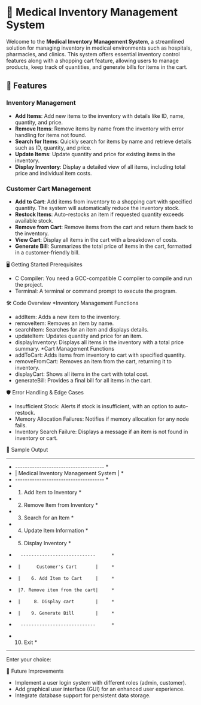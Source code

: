 # 🏥 Medical Inventory Management System

Welcome to the **Medical Inventory Management System**, a streamlined solution for managing inventory in medical environments such as hospitals, pharmacies, and clinics. This system offers essential inventory control features along with a shopping cart feature, allowing users to manage products, keep track of quantities, and generate bills for items in the cart.

## 🌟 Features

### Inventory Management
- **Add Items**: Add new items to the inventory with details like ID, name, quantity, and price.
- **Remove Items**: Remove items by name from the inventory with error handling for items not found.
- **Search for Items**: Quickly search for items by name and retrieve details such as ID, quantity, and price.
- **Update Items**: Update quantity and price for existing items in the inventory.
- **Display Inventory**: Display a detailed view of all items, including total price and individual item costs.

### Customer Cart Management
- **Add to Cart**: Add items from inventory to a shopping cart with specified quantity. The system will automatically reduce the inventory stock.
- **Restock Items**: Auto-restocks an item if requested quantity exceeds available stock.
- **Remove from Cart**: Remove items from the cart and return them back to the inventory.
- **View Cart**: Display all items in the cart with a breakdown of costs.
- **Generate Bill**: Summarizes the total price of items in the cart, formatted in a customer-friendly bill.

🖥️ Getting Started
Prerequisites
- C Compiler: You need a GCC-compatible C compiler to compile and run the project.
- Terminal: A terminal or command prompt to execute the program.

🛠 Code Overview
*Inventory Management Functions
 - addItem: Adds a new item to the inventory.
 - removeItem: Removes an item by name.
 - searchItem: Searches for an item and displays details.
 - updateItem: Updates quantity and price for an item.
 - displayInventory: Displays all items in the inventory with a total price summary.
*Cart Management Functions
 - addToCart: Adds items from inventory to cart with specified quantity.
 - removeFromCart: Removes an item from the cart, returning it to inventory.
 - displayCart: Shows all items in the cart with total cost.
 - generateBill: Provides a final bill for all items in the cart.
   
🛡️ Error Handling & Edge Cases
 - Insufficient Stock: Alerts if stock is insufficient, with an option to auto-restock.
 - Memory Allocation Failures: Notifies if memory allocation for any node fails.
 - Inventory Search Failure: Displays a message if an item is not found in inventory or cart.

📜 Sample Output

*******************************************
*  -------------------------------------  *
* | Medical Inventory Management System | *
*  -------------------------------------  *
*    1. Add Item to Inventory             *
*    2. Remove Item from Inventory        *
*    3. Search for an Item                *
*    4. Update Item Information           *
*    5. Display Inventory                 *
*       ----------------------------      *
*      |      Customer's Cart       |     *
*      |    6. Add Item to Cart     |     *
*      |7. Remove item from the cart|     *
*      |     8. Display cart        |     *
*      |    9. Generate Bill        |     *
*       ----------------------------      *
*    10. Exit                             *
*******************************************
Enter your choice:

🔧 Future Improvements
 - Implement a user login system with different roles (admin, customer).
 - Add graphical user interface (GUI) for an enhanced user experience.
 - Integrate database support for persistent data storage.
